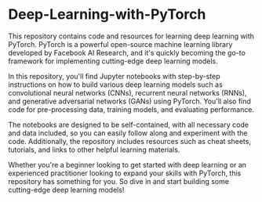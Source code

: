 # Deep-Learning-with-PyTorch

This repository contains code and resources for learning deep learning with PyTorch. PyTorch is a powerful open-source machine learning library developed by Facebook AI Research, and it's quickly becoming the go-to framework for implementing cutting-edge deep learning models.

In this repository, you'll find Jupyter notebooks with step-by-step instructions on how to build various deep learning models such as convolutional neural networks (CNNs), recurrent neural networks (RNNs), and generative adversarial networks (GANs) using PyTorch. You'll also find code for pre-processing data, training models, and evaluating performance.

The notebooks are designed to be self-contained, with all necessary code and data included, so you can easily follow along and experiment with the code. Additionally, the repository includes resources such as cheat sheets, tutorials, and links to other helpful learning materials.

Whether you're a beginner looking to get started with deep learning or an experienced practitioner looking to expand your skills with PyTorch, this repository has something for you. So dive in and start building some cutting-edge deep learning models!
